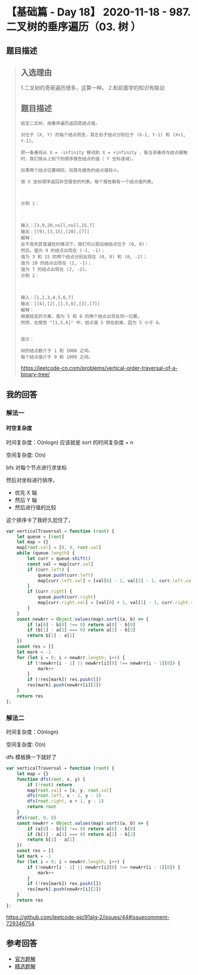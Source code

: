 # 【基础篇 - Day 18】 2020-11-18 - 987. 二叉树的垂序遍历（03. 树 ）

## 题目描述

> ## 入选理由
>
> 1.二叉树的奇葩遍历很多，这算一种。 2.和前面学的知识有联动
>
> ## 题目描述
>
> ```
> 给定二叉树，按垂序遍历返回其结点值。
>
> 对位于 (X, Y) 的每个结点而言，其左右子结点分别位于 (X-1, Y-1) 和 (X+1, Y-1)。
>
> 把一条垂线从 X = -infinity 移动到 X = +infinity ，每当该垂线与结点接触时，我们按从上到下的顺序报告结点的值（ Y 坐标递减）。
>
> 如果两个结点位置相同，则首先报告的结点值较小。
>
> 按 X 坐标顺序返回非空报告的列表。每个报告都有一个结点值列表。
>
>
>
> 示例 1：
>
>
>
> 输入：[3,9,20,null,null,15,7]
> 输出：[[9],[3,15],[20],[7]]
> 解释：
> 在不丧失其普遍性的情况下，我们可以假设根结点位于 (0, 0)：
> 然后，值为 9 的结点出现在 (-1, -1)；
> 值为 3 和 15 的两个结点分别出现在 (0, 0) 和 (0, -2)；
> 值为 20 的结点出现在 (1, -1)；
> 值为 7 的结点出现在 (2, -2)。
> 示例 2：
>
>
>
> 输入：[1,2,3,4,5,6,7]
> 输出：[[4],[2],[1,5,6],[3],[7]]
> 解释：
> 根据给定的方案，值为 5 和 6 的两个结点出现在同一位置。
> 然而，在报告 "[1,5,6]" 中，结点值 5 排在前面，因为 5 小于 6。
>
>
> 提示：
>
> 树的结点数介于 1 和 1000 之间。
> 每个结点值介于 0 和 1000 之间。
> ```
>
> https://leetcode-cn.com/problems/vertical-order-traversal-of-a-binary-tree/

## 我的回答

### 解法一

#### 时空复杂度

时间复杂度：O(nlogn) 应该就是 sort 的时间复杂度 + n

空间复杂度: O(n)

bfs 对每个节点进行求坐标

然后对坐标进行排序，

- 优先 X 轴
- 然后 Y 轴
- 然后进行值的比较

这个排序卡了我好久尬住了，

```JavaScript
var verticalTraversal = function (root) {
    let queue = [root]
    let map = {}
    map[root.val] = [0, 0, root.val]
    while (queue.length) {
        let curr = queue.shift()
        const val = map[curr.val]
        if (curr.left) {
            queue.push(curr.left)
            map[curr.left.val] = [val[0] - 1, val[1] - 1, curr.left.val]
        }
        if (curr.right) {
            queue.push(curr.right)
            map[curr.right.val] = [val[0] + 1, val[1] - 1, curr.right.val]
        }
    }
    const newArr = Object.values(map).sort((a, b) => {
        if (a[0] - b[0] !== 0) return a[0] - b[0]
        if (b[1] - a[1] === 0) return a[2] - b[2]
        return b[1] - a[1]
    })
    const res = []
    let mark = -1
    for (let i = 0; i < newArr.length; i++) {
        if (!newArr[i - 1] || newArr[i][0] !== newArr[i - 1][0]) {
            mark++
        }
        if (!res[mark]) res.push([])
        res[mark].push(newArr[i][2])
    }
    return res
};
```

### 解法二

时间复杂度：O(nlogn)

空间复杂度: O(n)

dfs 模板换一下就好了

```JavaScript
var verticalTraversal = function (root) {
    let map = {}
    function dfs(root, x, y) {
        if (!root) return
        map[root.val] = [x, y, root.val]
        dfs(root.left, x - 1, y - 1)
        dfs(root.right, x + 1, y - 1)
        return root
    }
    dfs(root, 0, 0)
    const newArr = Object.values(map).sort((a, b) => {
        if (a[0] - b[0] !== 0) return a[0] - b[0]
        if (b[1] - a[1] === 0) return a[2] - b[2]
        return b[1] - a[1]
    })
    const res = []
    let mark = -1
    for (let i = 0; i < newArr.length; i++) {
        if (!newArr[i - 1] || newArr[i][0] !== newArr[i - 1][0]) {
            mark++
        }
        if (!res[mark]) res.push([])
        res[mark].push(newArr[i][2])
    }
    return res
};
```

https://github.com/leetcode-pp/91alg-2/issues/44#issuecomment-729346754

## 参考回答

- [官方题解](https://github.com/leetcode-pp/91alg-2/blob/master/solution/basic/d18.987.vertical-order-traversal-of-a-binary-tree.md)
- [精选题解](https://github.com/leetcode-pp/91alg-2/blob/master/solution/basic/d18.987.vertical-order-traversal-of-a-binary-tree-selected-1.md)
